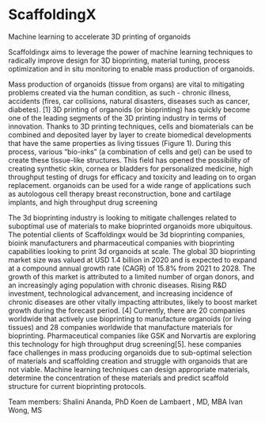 # ScaffoldingX

Machine learning to accelerate 3D printing of organoids

Scaffoldingx aims to leverage the power of machine learning techniques to radically improve design for 3D bioprinting, material tuning, process optimization and in situ monitoring to enable mass production of organoids.

Mass production of organoids (tissue from organs) are vital to mitigating problems created via the human condition, as such - chronic illness, accidents (fires, car collisions, natural disasters, diseases such as cancer, diabetes). [1] 3D printing of organoids (or bioprinting) has quickly become one of the leading segments of the 3D printing industry in terms of innovation. Thanks to 3D printing techniques, cells and biomaterials can be combined and deposited layer by layer to create biomedical developments that have the same properties as living tissues (Figure 1). During this process, various “bio-inks” (a combination of cells and gel) can be used to create these tissue-like structures. This field has opened the possibility of creating synthetic skin, cornea or bladders for personalized medicine, high throughput testing of drugs for efficacy and toxicity and leading on to organ replacement. organoids can be used for a wide range of applications such as autologous cell therapy breast reconstruction, bone and cartilage implants, and high throughput drug screening 


The 3d bioprinting industry is looking to mitigate challenges related to suboptimal use of materials to make bioprinted organoids more ubiquitous. The potential clients of Scaffoldingx would be 3d bioprinting companies, bioink manufacturers and pharmaceutical companies with bioprinting capabilities looking to print 3d organoids at scale. 
The global 3D bioprinting market size was valued at USD 1.4 billion in 2020 and is expected to expand at a compound annual growth rate (CAGR) of 15.8% from 2021 to 2028. The growth of this market is attributed to a limited number of organ donors, and an increasingly aging population with chronic diseases. Rising R&D investment, technological advancement, and increasing incidence of chronic diseases are other vitally impacting attributes, likely to boost market growth during the forecast period. [4]
Currently, there are  20 companies worldwide that actively use bioprinting to manufacture organoids (or living tissues) and 28 companies worldwide that manufacture materials for bioprinting. Pharmaceutical companies like GSK and Norvartis are exploring this technology for high throughput drug screening[5]. hese companies face challenges in mass producing organoids due to sub-optimal selection of materials and scaffolding creation and struggle with organoids that are not viable. Machine learning techniques can design appropriate materials, determine the concentration of these materials and predict scaffold structure for current bioprinting protocols.

Team members:
Shalini Ananda, PhD
Koen de Lambaert , MD, MBA
Ivan Wong, MS
